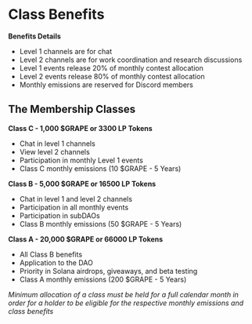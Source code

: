 # Class Benefits

**Benefits Details**

* Level 1 channels are for chat
* Level 2 channels are for work coordination and research discussions
* Level 1 events release 20% of monthly contest allocation
* Level 2 events release 80% of monthly contest allocation
* Monthly emissions are reserved for Discord members

## The Membership Classes

**Class C - 1,000 $GRAPE or 3300 LP Tokens**

* Chat in level 1 channels
* View level 2 channels
* Participation in monthly Level 1 events
* Class C monthly emissions \(10 $GRAPE - 5 Years\)

**Class B - 5,000 $GRAPE or 16500 LP Tokens**

* Chat in level 1 and level 2 channels
* Participation in all monthly events
* Participation in subDAOs
* Class B monthly emissions \(50 $GRAPE - 5 Years\)

**Class A - 20,000 $GRAPE or 66000 LP Tokens**

* All Class B benefits
* Application to the DAO
* Priority in Solana airdrops, giveaways, and beta testing
* Class A monthly emissions \(200 $GRAPE - 5 Years\)

_Minimum allocation of a class must be held for a full calendar month in order for a holder to be eligible for the respective monthly emissions and class benefits_

